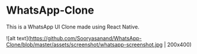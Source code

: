 # WhatsApp-Clone

This is a WhatsApp UI Clone made using React Native.

![alt text](https://github.com/Sooryasanand/WhatsApp-Clone/blob/master/assets/screenshot/whatsapp-screenshot.jpg | 200x400)
